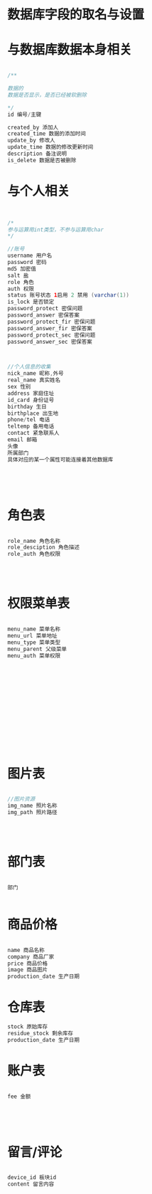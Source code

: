 
# 数据库字段的取名与设置




# 与数据库数据本身相关


```java

/**

数据的
数据是否显示，是否已经被软删除

*/
id 编号/主键

created_by 添加人
created_time 数据的添加时间
update_by 修改人
update_time 数据的修改更新时间
description 备注说明
is_delete 数据是否被删除


```






# 与个人相关


```java


/*
参与运算用int类型，不参与运算用char
*/

//账号
username 用户名
password 密码
md5 加密值
salt 盐
role 角色
auth 权限
status 账号状态 1启用 2 禁用 (varchar(1))
is_lock 是否锁定
password_protect 密保问题
password_answer 密保答案
password_protect_fir 密保问题
password_answer_fir 密保答案
password_protect_sec 密保问题
password_answer_sec 密保答案



//个人信息的收集
nick_name 昵称,外号
real_name 真实姓名
sex 性别
address 家庭住址
id_card 身份证号
birthday 生日
birthplace 出生地
phone/tel 电话
teltemp 备用电话
contact 紧急联系人
email 邮箱
头像
所属部门
具体对应的某一个属性可能连接着其他数据库






```


# 角色表

```java

role_name 角色名称
role_desciption 角色描述
role_auth 角色权限





```



# 权限菜单表

```java

menu_name 菜单名称
menu_url 菜单地址
menu_type 菜单类型
menu_parent 父级菜单
menu_auth 菜单权限
















```






# 图片表

```java

//图片资源
img_name 照片名称
img_path 照片路径





```




# 部门表




```java

部门



```
# 商品价格

```java

name 商品名称
company 商品厂家
price 商品价格
image 商品图片
production_date 生产日期


```
# 仓库表



```java
stock 原始库存
residue_stock 剩余库存
production_date 生产日期


```

# 账户表



```java

fee 金额






```




# 留言/评论




```java

device_id 板块id
content 留言内容

```

























